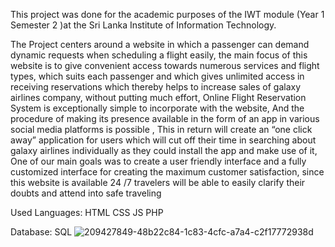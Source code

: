 This project was done for the academic purposes of the IWT module (Year 1 Semester 2 )at the Sri Lanka Institute of Information Technology.

The Project centers around a website in which a passenger can demand dynamic requests when scheduling a flight easily, the main focus of this website is to give convenient access towards numerous services and flight types, which suits each passenger and which gives unlimited access in receiving reservations which thereby helps to increase sales of galaxy airlines company, without putting much effort, Online Flight Reservation System is exceptionally simple to incorporate with the website, And the procedure of making its presence available in the form of an app in various social media platforms is possible , This in return will create an “one click away” application for users which will cut off their time in searching about galaxy airlines individually as they could install the app and make use of it, One of our main goals was to create a user friendly interface and a fully customized interface for creating the maximum customer satisfaction, since this website is available 24 /7 travelers will be able to easily clarify their doubts and attend into safe traveling

Used Languages: HTML CSS JS PHP

Database: SQL
![209427849-48b22c84-1c83-4cfc-a7a4-c2f17772938d](https://github.com/IT21064418/IWT_Airline_Management/assets/87406509/8001aab2-c760-4870-9aea-eb5d48dc0a44)
